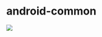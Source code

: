 # android-common
[![](https://jitpack.io/v/wangchenyan/android-common.svg)](https://jitpack.io/#wangchenyan/android-common)

